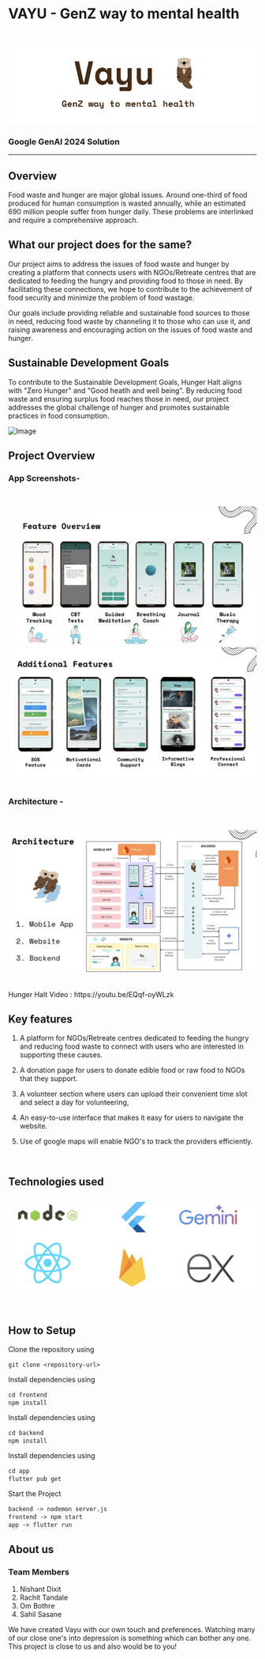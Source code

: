<!-- PROJECT TITLE -->
<div >
  <h1  style="bold"  >
    VAYU - GenZ way to mental health
  </h1>

  <br>

![Image](readmeImages/vayu.png)
  
  <h3>
    Google GenAI 2024 Solution
  </h3>
  <hr>
</div>


<h2>Overview</h2>
Food waste and hunger are major global issues. Around one-third of food produced for human consumption is wasted annually, while an estimated 690 million people suffer from hunger daily. These problems are interlinked and require a comprehensive approach.

<h2>What our project does for the same?</h2>

Our project aims to address the issues of food waste and hunger by creating a platform that connects users with NGOs/Retreate centres that are dedicated to feeding the hungry and providing food to those in need. By facilitating these connections, we hope to contribute to the achievement of food security and minimize the problem of food wastage.

Our goals include providing reliable and sustainable food sources to those in need, reducing food waste by channeling it to those who can use it, and raising awareness and encouraging action on the issues of food waste and hunger.
<br>



<h2>Sustainable Development Goals</h2>

To contribute to the Sustainable Development Goals, Hunger Halt aligns with "Zero Hunger" and "Good heatlh and well being". By reducing food waste and ensuring surplus food reaches those in need, our project addresses the global challenge of hunger and promotes sustainable practices in food consumption.

![Image](Images/goals.png)



<h2>Project Overview</h2>

### App Screenshots- 
<br>

![Image](readmeImages/feature1.png)
![Image](readmeImages/feature2.png)

### Architecture -  
<br>

![Image](readmeImages/architecture.png)

<br>
Hunger Halt Video : https://youtu.be/EQqf-oyWLzk


<h2>Key features</h2>

1. A platform for NGOs/Retreate centres dedicated to feeding the hungry and reducing food waste to connect with users who are interested in supporting these causes.

2. A donation page for users to donate edible food or raw food to NGOs that they support.

3. A volunteer section where users can upload their convenient time slot and select a day for volunteering,

5. An easy-to-use interface that makes it easy for users to navigate the website.

4. Use of google maps will enable NGO's to track the providers efficiently.

<br>
<h2>Technologies used</h2>

![Image](readmeImages/techStack.png)
</div>

<br>

<h2>How to Setup</h2>

Clone the repository using 

```
git clone <repository-url>
```

Install dependencies using 
```
cd frontend
npm install
```
Install dependencies using 
```
cd backend
npm install
```
Install dependencies using 
```
cd app
flutter pub get
```

Start the Project
```
backend -> nodemon server.js
frontend -> npm start
app -> flutter run
```


<h2>About us</h2>

### Team Members 

1. Nishant Dixit
2. Rachit Tandale
3. Om Bothre
4. Sahil Sasane

We have created Vayu with our own touch and preferences. Watching many of our close one's into depression is something which can bother any one. This project is close to us and also would be to you!

